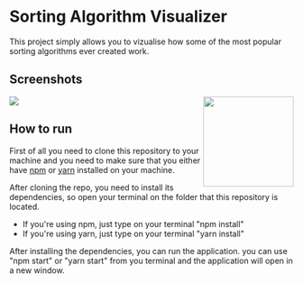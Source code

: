 # Sorting Algorithm Visualizer

This project simply allows you to vizualise how some of the most popular sorting algorithms ever created work.

## Screenshots

<img width="160" align="right" src="Screenshots/ScreenRecorderProject1.gif">

![](Screenshots/ScreenRecorderProject1.gif)

## How to run

First of all you need to clone this repository to your machine and you need to make sure that you either have [npm](https://www.npmjs.com/get-npm) or [yarn](https://yarnpkg.com/en/) installed on your machine.

After cloning the repo, you need to install its dependencies, so open your terminal on the folder that this repository is located.
* If you're using npm, just type on your terminal "npm install"
* If you're using yarn, just type on your terminal "yarn install"

After installing the dependencies, you can run the application. you can use "npm start" or "yarn start" from you terminal and the application will open in a new window.
